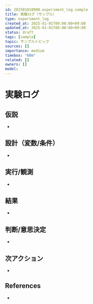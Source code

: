 ```yaml
---
id: 202501010900.experiment_log.sample
title: 実験ログ（サンプル）
type: experiment_log
created_at: 2025-01-01T09:00:00+09:00
updated_at: 2025-01-01T09:00:00+09:00
status: draft
tags: [sample]
topic: サンプルトピック
sources: []
importance: medium
timebox: "60m"
related: []
owners: []
model: 
---
```


# 実験ログ

## 仮説
- 

## 設計（変数/条件）
- 

## 実行/観測
- 

## 結果
- 

## 判断/意思決定
- 

## 次アクション
- 

## References
- 

